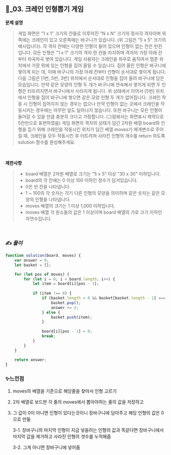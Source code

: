 ## 🔎_03. 크레인 인형뽑기 게임


<b>문제 설명</b>
</br>
>  게임 화면은 "1 x 1" 크기의 칸들로 이루어진 "N x N" 크기의 정사각 격자이며 위쪽에는 크레인이 있고 오른쪽에는 바구니가 있습니다. (위 그림은 "5 x 5" 크기의 예시입니다). 각 격자 칸에는 다양한 인형이 들어 있으며 인형이 없는 칸은 빈칸입니다. 모든 인형은 "1 x 1" 크기의 격자 한 칸을 차지하며 격자의 가장 아래 칸부터 차곡차곡 쌓여 있습니다. 게임 사용자는 크레인을 좌우로 움직여서 멈춘 위치에서 가장 위에 있는 인형을 집어 올릴 수 있습니다. 집어 올린 인형은 바구니에 쌓이게 되는 데, 이때 바구니의 가장 아래 칸부터 인형이 순서대로 쌓이게 됩니다. 다음 그림은 [1번, 5번, 3번] 위치에서 순서대로 인형을 집어 올려 바구니에 담은 모습입니다.
> 만약 같은 모양의 인형 두 개가 바구니에 연속해서 쌓이게 되면 두 인형은 터뜨려지면서 바구니에서 사라지게 됩니다. 위 상태에서 이어서 [5번] 위치에서 인형을 집어 바구니에 쌓으면 같은 모양 인형 두 개가 없어집니다.
> 크레인 작동 시 인형이 집어지지 않는 경우는 없으나 만약 인형이 없는 곳에서 크레인을 작동시키는 경우에는 아무런 일도 일어나지 않습니다. 또한 바구니는 모든 인형이 들어갈 수 있을 만큼 충분히 크다고 가정합니다. (그림에서는 화면표시 제약으로 5칸만으로 표현하였음)
> 게임 화면의 격자의 상태가 담긴 2차원 배열 board와 인형을 집기 위해 크레인을 작동시킨 위치가 담긴 배열 moves가 매개변수로 주어질 때, 크레인을 모두 작동시킨 후 터트려져 사라진 인형의 개수를 return 하도록 solution 함수를 완성해주세요.

</br>

<b>제한사항</b>
>- board 배열은 2차원 배열로 크기는 "5 x 5" 이상 "30 x 30" 이하입니다.
>- board의 각 칸에는 0 이상 100 이하인 정수가 담겨있습니다.
  >- 0은 빈 칸을 나타냅니다.
  >- 1 ~ 100의 각 숫자는 각기 다른 인형의 모양을 의미하며 같은 숫자는 같은 모양의 인형을 나타냅니다.
>- moves 배열의 크기는 1 이상 1,000 이하입니다.
>- moves 배열 각 원소들의 값은 1 이상이며 board 배열의 가로 크기 이하인 자연수입니다.

<br>

### ✍️ _풀이_

```js
function solution(board, moves) {
    var answer = 0;
    let basket = [];

    for (let pos of moves) {
        for (let i = 0; i < board.length; i++) {
            let item = board[i][pos - 1];
            
            if (item !== 0) {
                if (basket.length > 0 && basket[basket.length - 1] === item) {
                    basket.pop();
                    answer += 2;
                } else {
                    basket.push(item);
                }
                
                board[i][pos - 1] = 0;
                break;
            }
        }
    }
    
    return answer;
}

```




### ✨느낀점
1. moves의 배열을 기준으로 해당줄을 찾아서 인형 고르기

2. 2차 배열로 보드판 각 줄의 moves에서 뽑아야하는 줄의 값을 저장하고

3. 그 값이 0이 아니면 인형이 있다는것이니 장바구니에 담아주고 해당 인형의 값은 0으로 만듦

   3-1. 장바구니의 마지막 인형이 지금 넣을려는 인형의 값과 똑같다면 장바구니에서 마지막 값을 제거하고 사라진 인형의 갯수를 누적해줌

   3-2. 그게 아니면 장바구니에 넣어줌



 
